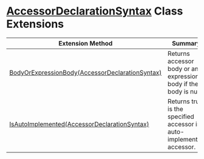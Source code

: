 # [AccessorDeclarationSyntax](https://docs.microsoft.com/en-us/dotnet/api/microsoft.codeanalysis.csharp.syntax.accessordeclarationsyntax) Class Extensions

| Extension Method | Summary |
| ---------------- | ------- |
| [BodyOrExpressionBody(AccessorDeclarationSyntax)](../../../../../Roslynator/CSharp/SyntaxExtensions/BodyOrExpressionBody/README.md) | Returns accessor body or an expression body if the body is null\. |
| [IsAutoImplemented(AccessorDeclarationSyntax)](../../../../../Roslynator/CSharp/SyntaxExtensions/IsAutoImplemented/README.md) | Returns true is the specified accessor is auto\-implemented accessor\. |

